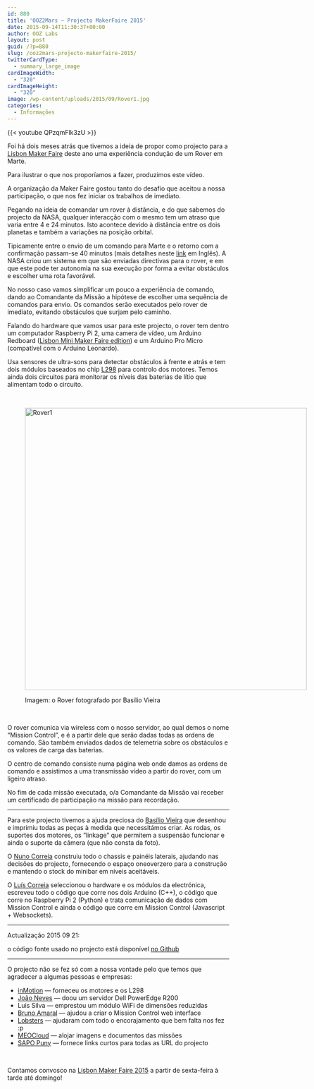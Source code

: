 ```yaml
---
id: 880
title: 'OOZ2Mars — Projecto MakerFaire 2015'
date: 2015-09-14T11:30:37+00:00
author: OOZ Labs
layout: post
guid: /?p=880
slug: /ooz2mars-projecto-makerfaire-2015/
twitterCardType:
  - summary_large_image
cardImageWidth:
  - "320"
cardImageHeight:
  - "320"
image: /wp-content/uploads/2015/09/Rover1.jpg
categories:
  - Informações
---
```

{{< youtube QPzqmFlk3zU >}}

Foi há dois meses atrás que tivemos a ideia de propor como projecto para a [Lisbon Maker Faire](http://makerfairelisbon.com/) deste ano uma experiência condução de um Rover em Marte.

Para ilustrar o que nos proporíamos a fazer, produzimos este vídeo.



A organização da Maker Faire gostou tanto do desafio que aceitou a nossa participação, o que nos fez iniciar os trabalhos de imediato.

Pegando na ideia de comandar um rover à distância, e do que sabemos do projecto da NASA, qualquer interacção com o mesmo tem um atraso que varia entre 4 e 24 minutos. Isto acontece devido à distância entre os dois planetas e também a variações na posição orbital.

Tipicamente entre o envio de um comando para Marte e o retorno com a confirmação passam-se 40 minutos (mais detalhes neste [link](http://blogs.esa.int/mex/2012/08/05/time-delay-between-mars-and-earth/) em Inglês). A NASA criou um sistema em que são enviadas directivas para o rover, e em que este pode ter autonomia na sua execução por forma a evitar obstáculos e escolher uma rota favorável.

No nosso caso vamos simplificar um pouco a experiência de comando, dando ao Comandante da Missão a hipótese de escolher uma sequência de comandos para envio. Os comandos serão executados pelo rover de imediato, evitando obstáculos que surjam pelo caminho.

Falando do hardware que vamos usar para este projecto, o rover tem dentro um computador Raspberry Pi 2, uma camera de vídeo, um Arduino Redboard ([Lisbon Mini Maker Faire edition](http://makerfairelisbon.com/en/2014/09/16/arduino-inmotion.html)) e um Arduino Pro Micro (compatível com o Arduino Leonardo).

Usa sensores de ultra-sons para detectar obstáculos à frente e atrás e tem dois módulos baseados no chip [L298](http://www.inmotion.pt/en/general-ics/193-full-bridge-motor-driver-dual-l298n.html) para controlo dos motores. Temos ainda dois circuitos para monitorar os níveis das baterias de lítio que alimentam todo o circuito.

&nbsp;<figure id="attachment_888" style="width: 640px" class="wp-caption aligncenter">

[<img class="wp-image-888 size-large" src="/wp-content/uploads/2015/09/Rover1-1024x1024.jpg" alt="Rover1" width="640" height="640" srcset="/wp-content/uploads/2015/09/Rover1-1024x1024.jpg 1024w, /wp-content/uploads/2015/09/Rover1-150x150.jpg 150w, /wp-content/uploads/2015/09/Rover1-300x300.jpg 300w, /wp-content/uploads/2015/09/Rover1-280x280.jpg 280w, /wp-content/uploads/2015/09/Rover1.jpg 1600w" sizes="(max-width: 640px) 100vw, 640px" />](/wp-content/uploads/2015/09/Rover1.jpg)<figcaption class="wp-caption-text">Imagem: o Rover fotografado por Basílio Vieira</figcaption></figure> 

&nbsp;

O rover comunica via wireless com o nosso servidor, ao qual demos o nome &#8220;Mission Control&#8221;, e é a partir dele que serão dadas todas as ordens de comando. São também enviados dados de telemetria sobre os obstáculos e os valores de carga das baterias.

O centro de comando consiste numa página web onde damos as ordens de comando e assistimos a uma transmissão vídeo a partir do rover, com um ligeiro atraso.

No fim de cada missão executada, o/a Comandante da Missão vai receber um certificado de participação na missão para recordação.

* * *

Para este projecto tivemos a ajuda preciosa do [Basílio Vieira](http://www.Basilio.eu/) que desenhou e imprimiu todas as peças à medida que necessitámos criar. As rodas, os suportes dos motores, os &#8220;linkage&#8221; que permitem a suspensão funcionar e ainda o suporte da câmera (que não consta da foto).

O [Nuno Correia](/equipa/nuno-correia/) construiu todo o chassis e painéis laterais, ajudando nas decisões do projecto, fornecendo o espaço oneoverzero para a construção e mantendo o stock do minibar em níveis aceitáveis.

O [Luís Correia](/equipa/luis-correia/) seleccionou o hardware e os módulos da electrónica, escreveu todo o código que corre nos dois Arduino (C++), o código que corre no Raspberry Pi 2 (Python) e trata comunicação de dados com Mission Control e ainda o código que corre em Mission Control (Javascript + Websockets).

* * *

Actualização 2015 09 21:
  
o código fonte usado no projecto está disponível [no Github](https://github.com/oneoverzero/MakerFaire2015)

* * *

O projecto não se fez só com a nossa vontade pelo que temos que agradecer a algumas pessoas e empresas:

  * [inMotion](http://inmotion.pt/) — forneceu os motores e os L298
  * [João Neves](http://mestrejoao.silvaneves.org/) — doou um servidor Dell PowerEdge R200
  * Luis Silva — emprestou um módulo WiFi de dimensões reduzidas
  * [Bruno Amaral](http://BrunoAmaral.eu/) — ajudou a criar o Mission Control web interface
  * [Lobsters](http://oneoverzero.org/) — ajudaram com todo o encorajamento que bem falta nos fez :p
  * [MEOCloud](http://meocloud.pt) — alojar imagens e documentos das missões
  * [SAPO Puny](http://sl.pt/) — fornece links curtos para todas as URL do projecto

&nbsp;

Contamos convosco na [Lisbon Maker Faire 2015](http://makerfairelisbon.com/pt/) a partir de sexta-feira à tarde até domingo!
